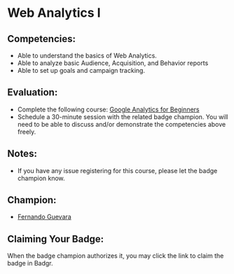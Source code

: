 # Web Analytics I

## Competencies:
* Able to understand the basics of Web Analytics.
* Able to analyze basic Audience, Acquisition, and Behavior reports
* Able to set up goals and campaign tracking.

## Evaluation:
* Complete the following course: [Google Analytics for Beginners](https://analytics.google.com/analytics/academy/course/6)
* Schedule a 30-minute session with the related badge champion. You will need to be able to discuss and/or demonstrate the competencies above freely. 

## Notes:
* If you have any issue registering for this course, please let the badge champion know.

## Champion:
* [Fernando Guevara](mailto:fernando@acklenavenue.com)

## Claiming Your Badge:
When the badge champion authorizes it, you may click the link to claim the badge in Badgr.
